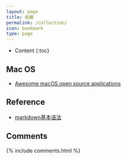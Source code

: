 ```yaml
---
layout: page
title: 收藏
permalink: /collection/
icon: bookmark
type: page
---
```


* Content
{:toc}

## Mac OS
* [Awesome macOS open source applications](https://github.com/serhii-londar/open-source-mac-os-apps#audio)

## Reference
* [markdown基本语法](https://www.jianshu.com/p/191d1e21f7ed)

## Comments

{% include comments.html %}
